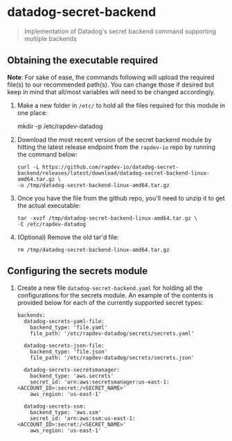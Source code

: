 # datadog-secret-backend
> Implementation of Datadog's secret backend command supporting multiple backends


## Obtaining the executable required

**Note**: For sake of ease, the commands following will upload the required file(s) to our recommended path(s). You can change those if desired but keep in mind that all/most variables will need to be changed accordingly.

1) Make a new folder in `/etc/` to hold all the files required for this module in one place:

    mkdir -p /etc/rapdev-datadog

2) Download the most recent version of the secret backend module by hitting the latest release endpoint from the `rapdev-io` repo by running the command below:

    ```
    curl -L https://github.com/rapdev-io/datadog-secret-backend/releases/latest/download/datadog-secret-backend-linux-amd64.tar.gz \ 
    -o /tmp/datadog-secret-backend-linux-amd64.tar.gz
    ```

3) Once you have the file from the github repo, you'll need to unzip it to get the actual executable:

    ```
    tar -xvzf /tmp/datadog-secret-backend-linux-amd64.tar.gz \
    -C /etc/rapdev-datadog
    ```

4) (Optional) Remove the old tar'd file:

    ```
    rm /tmp/datadog-secret-backend-linux-amd64.tar.gz
    ```

## Configuring the secrets module

1) Create a new file `datadog-secret-backend.yaml` for holding all the configurations for the secrets module. An example of the contents is provided below for each of the currently supported secret types:

    ```
    backends:
      datadog-secrets-yaml-file:
        backend_type: 'file.yaml'
        file_path: '/etc/rapdev-datadog/secrets/secrets.yaml'

      datadog-secrets-json-file:
        backend_type: 'file.json'
        file_path: '/etc/rapdev-datadog/secrets/secrets.json'
      
      datadog-secrets-secretsmanager:
        backend_type: 'aws.secrets'
        secret_id: 'arn:aws:secretsmanager:us-east-1:<ACCOUNT_ID>:secret:/<SECRET_NAME>'
        aws_region: 'us-east-1'
      
      datadog-secrets-ssm:
        backend_type: 'aws.ssm'
        secret_id: 'arn:aws:ssm:us-east-1:<ACCOUNT_ID>:secret:/<SECRET_NAME>'
        aws_region: 'us-east-1'
    ```